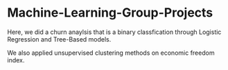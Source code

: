 # Machine-Learning-Group-Projects

Here, we did a churn anaylsis that is a binary classfication through Logistic Regression and Tree-Based models.

We also applied unsupervised clustering methods on economic freedom index.
